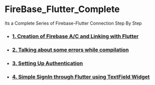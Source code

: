 # FireBase_Flutter_Complete

Its a Complete Series of Firebase-Flutter Connection Step By Step
<ul>
  <li><h3> <a href = "https://github.com/AvinandanBose/FireBase_Flutter_Complete/tree/starting_branch"> 1. Creation of Firebase A/C and Linking with Flutter </a><h3></li>
<li><h3> <a href = "https://github.com/AvinandanBose/FireBase_Flutter_Complete/tree/Error_fixing"> 2. Talking about some errors while compilation </a><h3></li>
<li><h3> <a href = "https://github.com/AvinandanBose/FireBase_Flutter_Complete/tree/Setting_Up_Authentication"> 3.  Setting Up Authentication  </a><h3></li>
<li><h3> <a href = "https://github.com/AvinandanBose/FireBase_Flutter_Complete/tree/master"> 4.  Simple SignIn through Flutter using TextField  Widget</a><h3></li>
</ul>
